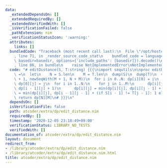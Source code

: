 ```yaml
---
data:
  _extendedDependsOn: []
  _extendedRequiredBy: []
  _extendedVerifiedWith: []
  _isVerificationFailed: false
  _pathExtension: nim
  _verificationStatusIcon: ':warning:'
  attributes:
    links: []
  bundledCode: "Traceback (most recent call last):\n  File \"/opt/hostedtoolcache/Python/3.10.7/x64/lib/python3.10/site-packages/onlinejudge_verify/documentation/build.py\"\
    , line 71, in _render_source_code_stat\n    bundled_code = language.bundle(stat.path,\
    \ basedir=basedir, options={'include_paths': [basedir]}).decode()\n  File \"/opt/hostedtoolcache/Python/3.10.7/x64/lib/python3.10/site-packages/onlinejudge_verify/languages/nim.py\"\
    , line 86, in bundle\n    raise NotImplementedError\nNotImplementedError\n"
  code: "# editDistance(S, T:string) {{{\nimport sequtils\n\nproc editDistance(S,T:string):int\
    \ =\n  let\n    N = S.len\n    M = T.len\n  dump(S)\n  dump(T)\n  var dp = newSeqWith(N\
    \ + 1, newSeqWith(M + 1, N + M))\n  for i in 0..N: dp[i][0] = i\n  for j in 0..M:\
    \ dp[0][j] = j\n  for i in 1..N:\n    for j in 1..M:\n      dp[i][j] = min(dp[i][j],\
    \ dp[i - 1][j] + 1)\n      dp[i][j] = min(dp[i][j], dp[i][j - 1] + 1)\n      dp[i][j]\
    \ = min(dp[i][j], dp[i - 1][j - 1] + (if S[i - 1] != T[j - 1]: 1 else: 0))\n \
    \ return dp[N][M]\n# }}}\n"
  dependsOn: []
  isVerificationFile: false
  path: atcoder/extra/dp/edit_distance.nim
  requiredBy: []
  timestamp: '2020-12-05 23:18:49+09:00'
  verificationStatus: LIBRARY_NO_TESTS
  verifiedWith: []
documentation_of: atcoder/extra/dp/edit_distance.nim
layout: document
redirect_from:
- /library/atcoder/extra/dp/edit_distance.nim
- /library/atcoder/extra/dp/edit_distance.nim.html
title: atcoder/extra/dp/edit_distance.nim
---
```

